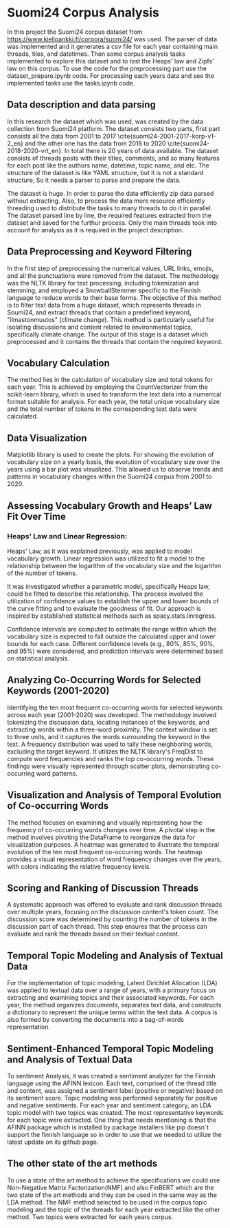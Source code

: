 # Suomi24 Corpus Analysis
 
In this project the Suomi24 corpus dataset from https://www.kielipankki.fi/corpora/suomi24/ was used. The parser of data was implemented and it generates a csv file for each year containing main threads, tiles, and datetimes. Then some corpus analysis tasks implemented to explore this dataset and to test the Heaps' law and Zipfs' law on this corpus. To use the code for the preprocessing part use the dataset_prepare.ipynb code. For processing each years data and see the implemented tasks use the tasks.ipynb code.


## Data description and data parsing

In this research the dataset which was used, was created by the data collection from Suomi24 platform. The dataset consists two parts, first part consists all the data from 2001 to 2017 \cite{suomi24-2001-2017-korp-v1-2_en} and the other one has the data from 2018 to 2020 \cite{suomi24-2018-2020-vrt_en}. In total there is 20 years of data available. The dataset consists of threads posts with their titles, comments, and so many features for each post like the authors name, datetime, topic name, and etc. The structure of the dataset is like YAML structure, but it is not a standard structure, So it needs a parser to parse and prepare the data.

The dataset is huge. In order to parse the data efficiently zip data parsed without extracting. Also, to process the data more resource efficiently threading used to distribute the tasks to many threads to do it in parallel. The dataset parsed line by line, the required features extracted from the dataset and saved for the furthur process. Only the main threads took into account for analysis as it is required in the project description.

## Data Preprocessing and Keyword Filtering
In the first step of preprocessing the numerical values, URL links, emojis, and all the punctuations were removed from the dataset. The methodology was the NLTK library for text processing, including tokenization and stemming, and employed a SnowballStemmer specific to the Finnish language to reduce words to their base forms. The objective of this method is to filter text data from a huge dataset, which represents threads in Soumi24, and extract threads that contain a predefined keyword, "ilmastonmuutos" (climate change). This method is particularly useful for isolating discussions and content related to environmental topics, specifically climate change. The output of this stage is a dataset which preprocessed and it contains the threads that contain the required keyword.

## Vocabulary Calculation
The method lies in the calculation of vocabulary size and total tokens for each year. This is achieved by employing the CountVectorizer from the scikit-learn library, which is used to transform the text data into a numerical format suitable for analysis. For each year, the total unique vocabulary size and the total number of tokens in the corresponding text data were calculated.

## Data Visualization
Matplotlib library is used to create the plots. For showing the evolution of vocabulary size on a yearly basis, the evolution of vocabulary size over the years using a bar plot was visualized. This allowed us to observe trends and patterns in vocabulary changes within the Suomi24 corpus from 2001 to 2020. 

## Assessing Vocabulary Growth and Heaps’ Law Fit Over Time
### Heaps' Law and Linear Regression:
Heaps' Law, as it was explained previously, was applied to model vocabulary growth. Linear regression was utilized to fit a model to the relationship between the logarithm of the vocabulary size and the logarithm of the number of tokens. 
 
It was investigated whether a parametric model, specifically Heaps law, could be fitted to describe this relationship. The process involved the utilization of confidence values to establish the upper and lower bounds of the curve fitting and to evaluate the goodness of fit. Our approach is inspired by established statistical methods such as spacy.stats.linregress.  

Confidence intervals are computed to estimate the range within which the vocabulary size is expected to fall outside the calculated upper and lower bounds for each case. Different confidence levels (e.g., 80\%, 85\%, 90\%, and 95\%) were considered, and prediction intervals were determined based on statistical analysis.  

## Analyzing Co-Occurring Words for Selected Keywords (2001-2020)
Identifying the ten most frequent co-occurring words for selected keywords across each year (2001-2020) was developed. The methodology involved tokenizing the discussion data, locating instances of the keywords, and extracting words within a three-word proximity. The context window is set to three units, and it captures the words surrounding the keyword in the text. A frequency distribution was used to tally these neighboring words, excluding the target keyword. It utilizes the NLTK library's FreqDist to compute word frequencies and ranks the top co-occurring words. These findings were visually represented through scatter plots, demonstrating co-occurring word patterns. 

## Visualization and Analysis of Temporal Evolution of Co-occurring Words 
The method focuses on examining and visually representing how the frequency of co-occurring words changes over time. A pivotal step in the method involves pivoting the DataFrame to reorganize the data for visualization purposes. A heatmap was generated to illustrate the temporal evolution of the ten most frequent co-occurring words. The heatmap provides a visual representation of word frequency changes over the years, with colors indicating the relative frequency levels. 

## Scoring and Ranking of Discussion Threads
A systematic approach was offered to evaluate and rank discussion threads over multiple years, focusing on the discussion content's token count. The discussion score was determined by counting the number of tokens in the discussion part of each thread. This step ensures that the process can evaluate and rank the threads based on their textual content. 

## Temporal Topic Modeling and Analysis of Textual Data
For the implementation of topic modeling, Latent Dirichlet Allocation (LDA) was applied to textual data over a range of years, with a primary focus on extracting and examining topics and their associated keywords. For each year, the method organizes documents, separates text data, and constructs a dictionary to represent the unique terms within the text data. A corpus is also formed by converting the documents into a bag-of-words representation.

## Sentiment-Enhanced Temporal Topic Modeling and Analysis of Textual Data
To sentiment Analysis, it was created a sentiment analyzer for the Finnish language using the AFINN lexicon. Each text, comprised of the thread title and content, was assigned a sentiment label (positive or negative) based on its sentiment score. Topic modeling was performed separately for positive and negative sentiments. For each year and sentiment category, an LDA topic model with two topics was created. The most representative keywords for each topic were extracted. One thing that needs mentioning is that the AFINN package which is installed by package installers like pip doesn`t support the finnish language so in order to use that we needed to utilize the latest update on its github page.
## The other state of the art methods
To use a state of the art method to achieve the specifications we could use Non-Negative Matrix Factorization(NMF) and also FinBERT which are the two state of the art methods and they can be used in the same way as the LDA method. The NMF method selected to be used in the corpus topic modeling and the topic of the threads for each year extracted like the other method. Two topics were extracted for each years corpus.






